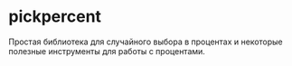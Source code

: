 # pickpercent
Простая библиотека для случайного выбора в процентах и ​​некоторые полезные инструменты для работы с процентами.
